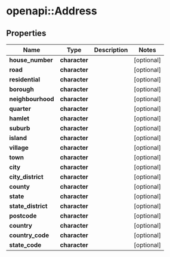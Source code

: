 # openapi::Address

## Properties
Name | Type | Description | Notes
------------ | ------------- | ------------- | -------------
**house_number** | **character** |  | [optional] 
**road** | **character** |  | [optional] 
**residential** | **character** |  | [optional] 
**borough** | **character** |  | [optional] 
**neighbourhood** | **character** |  | [optional] 
**quarter** | **character** |  | [optional] 
**hamlet** | **character** |  | [optional] 
**suburb** | **character** |  | [optional] 
**island** | **character** |  | [optional] 
**village** | **character** |  | [optional] 
**town** | **character** |  | [optional] 
**city** | **character** |  | [optional] 
**city_district** | **character** |  | [optional] 
**county** | **character** |  | [optional] 
**state** | **character** |  | [optional] 
**state_district** | **character** |  | [optional] 
**postcode** | **character** |  | [optional] 
**country** | **character** |  | [optional] 
**country_code** | **character** |  | [optional] 
**state_code** | **character** |  | [optional] 


